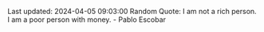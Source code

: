 Last updated: 2024-04-05 09:03:00
Random Quote: I am not a rich person. I am a poor person with money. - Pablo Escobar